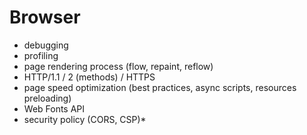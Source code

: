 # Browser

* debugging
* profiling
* page rendering process (flow, repaint, reflow)
* HTTP/1.1 / 2 (methods) / HTTPS
* page speed optimization (best practices, async scripts, resources preloading)
* Web Fonts API
* security policy (CORS, CSP)*